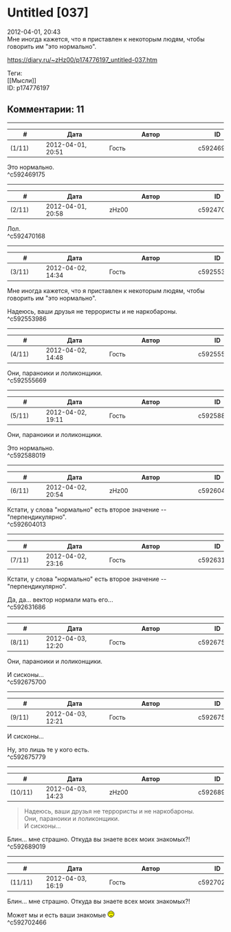 Untitled [037]
==============

  
2012-04-01, 20:43  
 Мне иногда кажется, что я приставлен к некоторым людям, чтобы говорить им "это нормально".   
  
<https://diary.ru/~zHz00/p174776197_untitled-037.htm>  
  
Теги:  
[[Мысли]]  
ID: p174776197  


Комментарии: 11
---------------

  


---



|         #         |              Дата              |                     Автор                     |           ID           |
| --- | --- | --- | --- |
| (1/11) | 2012-04-01, 20:51 | Гость | c592469175 |

  
 Это нормально.   
 ^c592469175

---



|         #         |              Дата              |                     Автор                     |           ID           |
| --- | --- | --- | --- |
| (2/11) | 2012-04-01, 20:58 | zHz00 | c592470168 |

  
 Лол.   
 ^c592470168

---



|         #         |              Дата              |                     Автор                     |           ID           |
| --- | --- | --- | --- |
| (3/11) | 2012-04-02, 14:34 | Гость | c592553986 |

  
  Мне иногда кажется, что я приставлен к некоторым людям, чтобы говорить им "это нормально".    
   
 Надеюсь, ваши друзья не террористы и не наркобароны.   
 ^c592553986

---



|         #         |              Дата              |                     Автор                     |           ID           |
| --- | --- | --- | --- |
| (4/11) | 2012-04-02, 14:48 | Гость | c592555669 |

  
 Они, параноики и лоликонщики.   
 ^c592555669

---



|         #         |              Дата              |                     Автор                     |           ID           |
| --- | --- | --- | --- |
| (5/11) | 2012-04-02, 19:11 | Гость | c592588019 |

  
  Они, параноики и лоликонщики.    
   
 Это нормально.   
 ^c592588019

---



|         #         |              Дата              |                     Автор                     |           ID           |
| --- | --- | --- | --- |
| (6/11) | 2012-04-02, 20:54 | zHz00 | c592604013 |

  
 Кстати, у слова "нормально" есть второе значение -- "перпендикулярно".   
 ^c592604013

---



|         #         |              Дата              |                     Автор                     |           ID           |
| --- | --- | --- | --- |
| (7/11) | 2012-04-02, 23:16 | Гость | c592631686 |

  
  Кстати, у слова "нормально" есть второе значение -- "перпендикулярно".    
   
 Да, да... вектор нормали мать его...   
 ^c592631686

---



|         #         |              Дата              |                     Автор                     |           ID           |
| --- | --- | --- | --- |
| (8/11) | 2012-04-03, 12:20 | Гость | c592675700 |

  
  Они, параноики и лоликонщики.    
   
 И сисконы...   
 ^c592675700

---



|         #         |              Дата              |                     Автор                     |           ID           |
| --- | --- | --- | --- |
| (9/11) | 2012-04-03, 12:21 | Гость | c592675779 |

  
  И сисконы...    
   
 Ну, это лишь те у кого есть.   
 ^c592675779

---



|         #         |              Дата              |                     Автор                     |           ID           |
| --- | --- | --- | --- |
| (10/11) | 2012-04-03, 14:23 | zHz00 | c592689019 |

  
 > Надеюсь, ваши друзья не террористы и не наркобароны.   
 > Они, параноики и лоликонщики.   
 > И сисконы...   
   
 Блин... мне страшно. Откуда вы знаете всех моих знакомых?!   
 ^c592689019

---



|         #         |              Дата              |                     Автор                     |           ID           |
| --- | --- | --- | --- |
| (11/11) | 2012-04-03, 16:19 | Гость | c592702466 |

  
  Блин... мне страшно. Откуда вы знаете всех моих знакомых?!    
   
 Может мы и есть ваши знакомые ![;)](pics/1136.gif)   
 ^c592702466